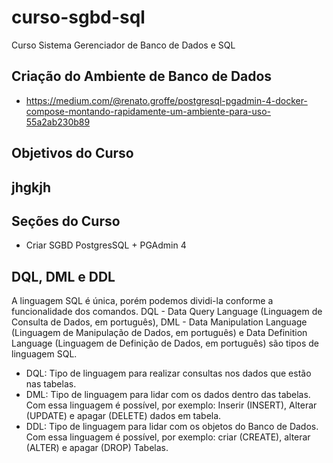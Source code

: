 # curso-sgbd-sql
Curso Sistema Gerenciador de Banco de Dados e SQL

## Criação do Ambiente de Banco de Dados
- https://medium.com/@renato.groffe/postgresql-pgadmin-4-docker-compose-montando-rapidamente-um-ambiente-para-uso-55a2ab230b89

## Objetivos do Curso


## jhgkjh

## Seções do Curso
- Criar SGBD PostgresSQL + PGAdmin 4

## DQL, DML e DDL
A linguagem SQL é única, porém podemos dividi-la conforme a funcionalidade dos comandos.
DQL - Data Query Language (Linguagem de Consulta de Dados, em português), DML - Data Manipulation Language (Linguagem de Manipulação de Dados, em português) e Data Definition Language (Linguagem de Definição de Dados, em português) são tipos de linguagem SQL.
- DQL: Tipo de linguagem para realizar consultas nos dados que estão nas tabelas.
- DML: Tipo de linguagem para lidar com os dados dentro das tabelas. Com essa linguagem é possível, por exemplo: Inserir (INSERT), Alterar (UPDATE) e apagar (DELETE) dados em tabela.
- DDL: Tipo de linguagem para lidar com os objetos do Banco de Dados. Com essa linguagem é possível, por exemplo: criar (CREATE), alterar (ALTER) e apagar (DROP) Tabelas.

